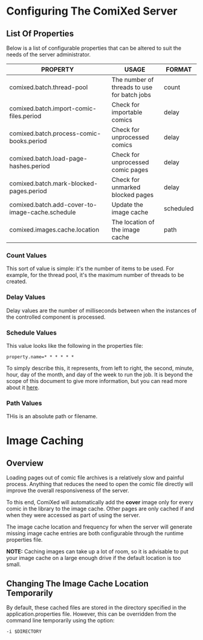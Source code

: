 # Configuring The ComiXed Server

## List Of Properties

Below is a list of configurable properties that can be altered to suit the
needs of the server administrator.

| PROPERTY                                        | USAGE                                       | FORMAT    |
|-------------------------------------------------|---------------------------------------------|-----------|
| comixed.batch.thread-pool                       | The number of threads to use for batch jobs | count     |
| comixed.batch.import-comic-files.period         | Check for importable comics                 | delay     |
| comixed.batch.process-comic-books.period        | Check for unprocessed comics                | delay     |
| comixed.batch.load-page-hashes.period           | Check for unprocessed comic pages           | delay     | 
| comixed.batch.mark-blocked-pages.period         | Check for unmarked blocked pages            | delay     | 
| comixed.batch.add-cover-to-image-cache.schedule | Update the image cache                      | scheduled |
| comixed.images.cache.location                   | The location of the image cache             | path      |

### Count Values

This sort of value is simple: it's the number of items to be used. For
example, for the thread pool, it's the maximum number of threads to be
created.

### Delay Values

Delay values are the number of milliseconds between when the instances of the
controlled component is processed.

### Schedule Values

This value looks like the following in the properties file:

    property.name=* * * * * *

To simply describe this, it represents, from left to right, the second,
minute, hour, day of the month, and day of the week to run the job. It is
beyond the scope of this document to give more information, but you can
read more about it
[here](https://spring.io/blog/2020/11/10/new-in-spring-5-3-improved-cron-expressions#usage).

### Path Values

THis is an absolute path or filename.


# Image Caching

## Overview

Loading pages out of comic file archives is a relatively slow and painful
process. Anything that reduces the need to open the comic file directly
will improve the overall responsiveness of the server.

To this end, ComiXed will automatically add the **cover** image only for
every comic in the library to the image cache. Other pages are only
cached if and when they were accessed as part of using the server.

The image cache location and frequency for when the server will generate
missing image cache entries are both configurable through the runtime
properties file.

**NOTE:** Caching images can take up a lot of room, so it is advisable
to put your image cache on a large enough drive if the default location
is too small.


## Changing The Image Cache Location Temporarily

By default, these cached files are stored in the directory specified in the
application.properties file. However, this can be overridden from the
command line temporarily using the option:

    -i $DIRECTORY
